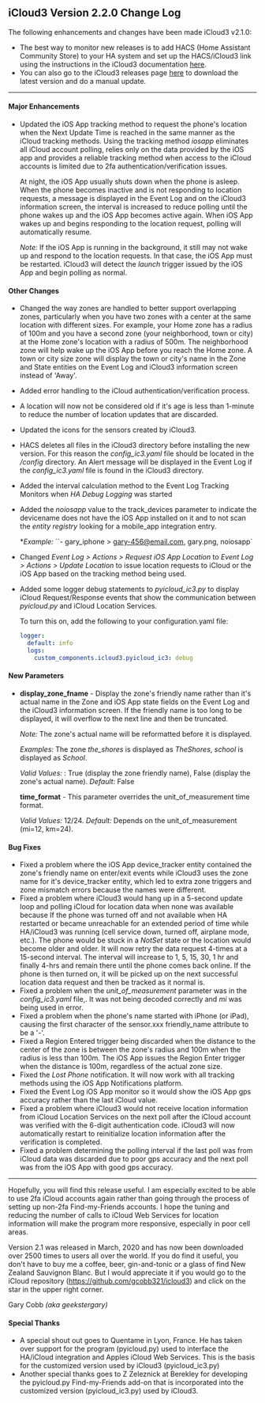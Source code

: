 ## iCloud3 Version 2.2.0 Change Log

The following enhancements and changes have been made iCloud3 v2.1.0:

* The best way to monitor new releases is to add HACS (Home Assistant Community Store) to your HA system and set up the HACS/iCloud3 link using the instructions in the iCloud3 documentation [here](https://gcobb321.github.io/icloud3/#/chapters/3-hacs). 
* You can also go to the iCloud3 releases page [here](https://github.com/gcobb321/icloud3/releases) to download the latest version and do a manual update.

------

#### Major Enhancements

* Updated the iOS App tracking method to request the phone's location when the Next Update Time is reached in the same manner as the iCloud tracking methods. Using the tracking method *iosapp* eliminates all iCloud account polling, relies only on the data provided by the iOS app and provides a reliable tracking method when access to the iCloud accounts is limited due to 2fa authentication/verification issues. 

  At night, the iOS App usually shuts down when the phone is asleep. When the phone becomes inactive and is not responding to location requests, a message is displayed in the Event Log and on the iCloud3 information screen, the interval is increased to reduce polling until the phone wakes up and the iOS App becomes active again. When iOS App wakes up and begins responding to the location request, polling will automatically resume. 

  *Note:* If the iOS App is running in the background, it still may not wake up and respond to the location requests. In that case, the iOS App must be restarted. iCloud3 will detect the *launch* trigger issued by the iOS App and begin polling as normal.

  

#### Other Changes

* Changed the way zones are handled to better support overlapping zones, particularly when you have two zones with a center at the same location with different sizes. For example, your Home zone has a radius of 100m and you have a second zone (your neighborhood, town or city) at the Home zone's location with a radius of 500m. The neighborhood zone will help wake up the iOS App before you reach the Home zone. A town or city size zone will display the town or city's name in the Zone and State entities on the Event Log and iCloud3 information screen instead of 'Away'.

* Added error handling to the iCloud authentication/verification process.

* A location will now not be considered old if it's age is less than 1-minute to reduce the number of location updates that are discarded.

* Updated the icons for the sensors created by iCloud3.

* HACS deletes all files in the iCloud3 directory before installing the new version. For this reason the *config_ic3.yaml* file should be located in the */config* directory. An Alert message will be displayed in the Event Log if the *config_ic3.yaml* file is found in the iCloud3 directory.

* Added the interval calculation method to the Event Log Tracking Monitors when *HA Debug Logging* was started

* Added the *noiosapp* value to the track_devices parameter to indicate the devicename does not have the iOS App installed on it and to not scan the *entity registry* looking for a mobile_app integration entry. 

  **Example:*   ``- gary_iphone > gary-456@email.com, gary.png, noiosapp`

* Changed *Event Log > Actions > Request iOS App Location* to *Event Log > Actions > Update Location* to issue location requests to iCloud or the iOS App based on the tracking method being used.

* Added some logger debug statements to *pyicloud_ic3.py* to display iCloud Request/Response events that show the communication between *pyicloud.py* and iCloud Location Services.

  To turn this on, add the following to your configuration.yaml file:

  ```yaml
  logger:
    default: info
    logs:
      custom_components.icloud3.pyicloud_ic3: debug
  ```

  


#### New Parameters

- **display_zone_fname** - Display the zone's friendly name rather than it's actual name in the Zone and iOS App state fields on the Event Log and the iCloud3 information screen. If the friendly name is too long to be displayed, it will overflow to the next line and then be truncated.

  *Note:* The zone's actual name will be reformatted before it is displayed. 

  *Examples:* The zone *the_shores* is displayed as *TheShores*, *school* is displayed as *School*.

  *Valid Values:* : True (display the zone friendly name), False (display the zone's actual name).  *Default:* False 

  **time_format** - This parameter overrides the unit_of_measurement time format.  

  *Valid Values:* 12/24. *Default:* Depends on the unit_of_measurement (mi=12, km=24). 

#### Bug Fixes

- Fixed a problem where the iOS App device_tracker entity contained the zone's friendly name on enter/exit events while iCloud3 uses the zone name for it's device_tracker entity, which led to extra zone triggers and zone mismatch errors because the names were different.
- Fixed a problem where iCloud3 would hang up in a 5-second update loop and polling iCloud for location data when none was available because If the phone was turned off and not available when HA restarted or became unreachable for an extended period of time while HA/iCloud3 was running (cell service down, turned off, airplane mode, etc.). The phone would be stuck in a *NotSet* state or the location would become older and older.  It will now retry the data request 4-times at a 15-second interval. The interval will increase to 1, 5, 15, 30, 1 hr and finally 4-hrs and remain there until the phone comes back online.  If the phone is then turned on, it will be picked up on the next successful location data request and then be tracked as it normal is.
- Fixed a problem when the *unit_of_measurement* parameter was in the *config_ic3.yaml* file,. It was not being decoded correctly and *mi* was being used in error.
- Fixed a problem when the phone's name started with iPhone (or iPad), causing the first character of the sensor.xxx friendly_name attribute to be a '-'. 
- Fixed a Region Entered trigger being discarded when the distance to the center of the zone is between the zone's radius and 100m when the radius is less than 100m. The iOS App issues the Region Enter trigger when the distance is  100m, regardless of the actual zone size. 
- Fixed the *Lost Phone* notification. It will now work with all tracking methods using the iOS App Notifications platform.
- Fixed the Event Log iOS App monitor so it would show the iOS App gps accuracy rather than the last iCloud value.
- Fixed a problem where iCloud3 would not receive location information from iCloud Location Services on the next poll after the iCloud account was verified with the 6-digit authentication code. iCloud3 will now automatically restart to reinitialize location information after the verification is completed.
- Fixed a problem determining the polling interval if the last poll was from iCloud data was discarded due to poor gps accuracy and the next poll was from the iOS App with good gps accuracy.

------

Hopefully, you will find this release useful. I am especially excited to be able to use 2fa iCloud accounts again rather than going through the process of setting up non-2fa Find-my-Friends accounts. I hope the tuning and reducing the number of calls to iCloud Web Services for location information will make the program more responsive, especially in poor cell areas.

Version 2.1 was released in March, 2020 and has now been downloaded over 2500 times to users all over the world. If you do find it useful, you don't have to buy me a coffee, beer, gin-and-tonic or a glass of find New Zealand Sauvignon Blanc. But I would appreciate it if you would go to the iCloud repository (https://github.com/gcobb321/icloud3) and click on the star in the upper right corner.

Gary Cobb *(aka geekstergary)*



#### Special Thanks

* A special shout out goes to Quentame in Lyon, France. He has taken over support for the program (pyicloud.py) used to interface the HA/iCloud integration and Apples iCloud Web Services. This is the basis for the customized version used by iCloud3 (pyicloud_ic3.py)
* Another special thanks goes to Z Zeleznick at Berekley for developing the pyicloud.py Find-my-Friends add-on that is incorporated into the customized version (pyicloud_ic3.py) used by iCloud3.